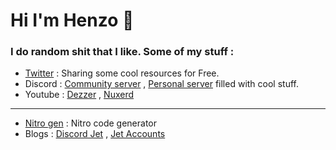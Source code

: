 # Hi I'm Henzo 🥤

### I do random shit that I like. Some of my stuff :

- <a href="https://twitter.com/Squitified">Twitter</a> : Sharing some cool resources for Free.
- Discord : <a href="https://discord.gg/fCCBANNnGc">Community server</a> , <a href="https://discord.gg/pN5Rm3YGRW">Personal server</a> filled with cool stuff.
- Youtube : <a href="https://www.youtube.com/channel/UCKSqqbW60iXfPDOqEjP7UCw">Dezzer</a> , <a href="https://www.youtube.com/channel/UCaxBcLl2BMAZz0mrTx37XWA">Nuxerd</a>
-- --
- <a href="https://NitroCodes.vercel.app">Nitro gen</a> : Nitro code generator
- Blogs : <a href="https://discordjet.blogspot.com">Discord Jet</a> , <a href="https://jetaccounts.blogspot.com">Jet Accounts</a>
